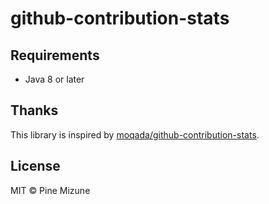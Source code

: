 # github-contribution-stats

## Requirements

- Java 8 or later

## Thanks
This library is inspired by [moqada/github-contribution-stats](https://github.com/moqada/github-contribution-stats).

## License
MIT &copy; Pine Mizune
